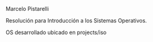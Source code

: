 Marcelo Pistarelli

Resolución para Introducción a los Sistemas Operativos.

OS desarrollado ubicado en projects/iso

